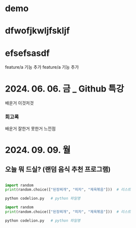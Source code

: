 # demo
# dfwofjkwljfskljf
# efsefsasdf
feature/a 기능 추가
feature/a 기능 추가

# 2024. 06. 06. 금 _ Github 특강
배운거 이것저것

### 회고록
배운거
잘한거
못한거
느낀점


# 2024. 09. 09. 월

## 오늘 뭐 드실? (랜덤 음식 추천 프로그램)

```python

import random
print(random.choice(["된장찌개", "피자", "제육볶음"]))  # 리스트

python codelion.py   # python 파일명

```

```python
import random
print(random.choice(["된장찌개", "피자", "제육볶음"]))  # 리스트

python codelion.py   # python 파일명
```
